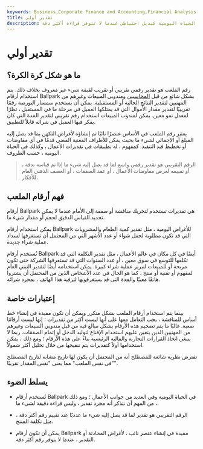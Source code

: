 ```yaml
---
keywords: Business,Corporate Finance and Accounting,Financial Analysis
title: تقدير أولي
description: الرقم التقريبي هو تقدير تقريبي رقمي يُستخدم في العمل أو الحياة اليومية كبديل احتياطي عندما لا تتوفر قراءة أكثر دقة.
---
```


# تقدير أولي
## ما هو شكل كرة الكرة؟

رقم الملعب هو تقدير رقمي تقريبي أو تقريب لقيمة شيء غير معروف بخلاف ذلك. يتم استخدام أرقام Ballpark بشكل شائع من قبل [المحاسبين](/accountant) ومندوبي المبيعات وغيرهم من المهنيين لتقدير النتائج الحالية أو المستقبلية. يمكن أن يستخدم سمسار البورصة رقمًا تقريبيًا لتقدير مقدار الأموال التي قد يمتلكها العميل في مرحلة ما في المستقبل ، نظرًا لمعدل نمو معين. يمكن لمندوب المبيعات استخدام رقم تقريبي لتقدير المدة التي كان يفكر فيها العميل في شرائه قابلاً للتطبيق.

يعتبر رقم الملعب في الأساس عنصرًا نائبًا تم إنشاؤه لأغراض التكهن بما قد يصل إليه المبلغ أو الإجمالي لشيء ما بحيث يمكن للأطراف المعنية المضي قدمًا في أي مفاوضات أو تخطيط قيد التنفيذ. كمفهوم ، له تطبيقات في تقديرات الأعمال ، وكذلك في الحياة اليومية ، حسب الظروف.

> الرقم التقريبي هو تقدير رقمي واسع لما قد يصل إليه شيء ما إذا تم قياسه بدقة ، أو تقييمه لغرض مفاوضات الأعمال ، أو عقد الصفقات ، أو العصف الذهني العام للأفكار.

>

## فهم أرقام الملعب

أرقام Ballpark هي تقديرات تستخدم لتحريك مناقشة أو صفقة إلى الأمام عندما لا يمكن تحديد القياس الدقيق لحجم أو مقدار شيء ما.

يمكن استخدام أرقام Ballpark للأغراض اليومية ، مثل تقدير كمية الطعام والمشروبات التي قد تكون مطلوبة لحفل شواء أو عدد الأشهر التي من المحتمل أن تستغرقها لسداد عملية شراء جديدة.

تُستخدم أرقام Ballpark أيضًا في كل مكان في عالم الأعمال ، مثل تقدير التكلفة التي قد تكلفها للتوسع في سوق معين ، أو عدد السنوات التي قد تستغرقها الشركة حتى تكون مربحة أو للمبيعات لتبرير عملية شراء كبيرة. يمكن استخدامه أيضًا لتقدير التبني العام لمفهوم أو تقنية أو منتج ، كما هو الحال في عدد الأشخاص الذين من المحتمل أن يشتروا هاتفًا معينًا والمدة التي قد يستغرقونها لترقية هذا الهاتف ، بمجرد شرائه.

## إعتبارات خاصة

بينما يتم استخدام أرقام الملعب بشكل متكرر ويمكن أن تكون مفيدة في إنشاء خط أساس للمناقشة ، يجب التعامل معها على أنها ليست أكثر من تقديرات ؛ إنها ليست أرقامًا صعبة. غالبًا ما يتم تضخيم هذه الأرقام بشكل مبالغ فيه من قبل مندوبي المبيعات وغيرهم من المهنيين الذين يتعين عليهم استخدام الإقناع لتوليد الدخل أو إتمام الصفقات. ربما لا ينبغي اتخاذ القرارات التجارية والمالية الرئيسية بناءً على هذه الأرقام ؛ ومع ذلك ، يمكن استخدامها أولاً كتقديرات يتم تنقيحها من خلال تحليل أكثر شمولاً.

تفترض نظرية شائعة للمصطلح أنه من المحتمل أن يكون لها تاريخ مشابه لتاريخ المصطلح "في نفس الملعب" مما يعني "نفس المقدار تقريبًا".

## يسلط الضوء

- تُستخدم أرقام Ballpark في الحياة اليومية وفي العديد من جوانب الأعمال ؛ ومع ذلك ، من المهم أن نتذكر أنه مجرد تقدير ، وليس قراءة دقيقة لشيء ما.

- الرقم التقريبي هو تقدير لما قد يصل إليه شيء ما عدديًا عند تقييم رقم أكثر دقة ، مثل تكلفة المنتج.

- يمكن أن تكون أرقام Ballpark مفيدة في إنشاء عنصر نائب ، لأغراض المحادثة أو التقدير ، عندما لا يتوفر رقم أكثر دقة.


